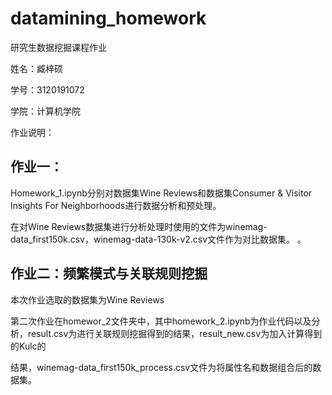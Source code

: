 # datamining_homework

研究生数据挖掘课程作业

姓名：臧梓硕

学号：3120191072

学院：计算机学院

作业说明：

## 作业一：
Homework_1.ipynb分别对数据集Wine Reviews和数据集Consumer & Visitor Insights For Neighborhoods进行数据分析和预处理。

在对Wine Reviews数据集进行分析处理时使用的文件为winemag-data_first150k.csv，winemag-data-130k-v2.csv文件作为对比数据集。
。
## 作业二：频繁模式与关联规则挖掘

本次作业选取的数据集为Wine Reviews

第二次作业在homewor_2文件夹中，其中homework_2.ipynb为作业代码以及分析，result.csv为进行关联规则挖掘得到的结果，result_new.csv为加入计算得到的Kulc的

结果，winemag-data_first150k_process.csv文件为将属性名和数据组合后的数据集。
